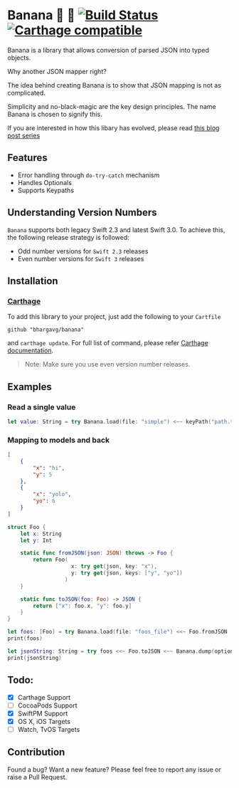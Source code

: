 # Banana 🍌 🐒 [![Build Status](https://travis-ci.org/bhargavg/Banana.svg?branch=master)](https://travis-ci.org/bhargavg/Banana) [![Carthage compatible](https://img.shields.io/badge/Carthage-compatible-4BC51D.svg?style=flat)](https://github.com/Carthage/Carthage)


Banana is a library that allows conversion of parsed JSON into typed objects.

Why another JSON mapper right?

The idea behind creating Banana is to show that JSON mapping is not as complicated.

Simplicity and no-black-magic are the key design principles. The name Banana is chosen to signify this.

If you are interested in how this libary has evolved, please read [this blog post series](http://bhargavg.com/swift/2016/03/29/functional-json-parsing-in-swift.html)

## Features
- Error handling through `do-try-catch` mechanism
- Handles Optionals
- Supports Keypaths

## Understanding Version Numbers
`Banana` supports both legacy Swift 2.3 and latest Swift 3.0. To achieve this, the following release strategy is followed:

* Odd number versions for `Swift 2.3` releases
* Even number versions for `Swift 3` releases

## Installation
### [Carthage](https://github.com/Carthage/Carthage)

To add this library to your project, just add the following to your `Cartfile`

```
github "bhargavg/banana"
```

and `carthage update`. For full list of command, please refer [Carthage documentation](https://github.com/Carthage/Carthage).

> Note: Make sure you use even version number releases.

## Examples

### Read a single value
```swift
let value: String = try Banana.load(file: "simple") <~~ keyPath("path.to.key")
```

### Mapping to models and back
```json
[
    {
        "x": "hi",
        "y": 5
    },
    {
        "x": "yolo",
        "yo": 6
    }
]
```

```swift
struct Foo {
    let x: String
    let y: Int

    static func fromJSON(json: JSON) throws -> Foo {
        return Foo(
                    x: try get(json, key: "x"),
                    y: try get(json, keys: ["y", "yo"])
                  )
    }

    static func toJSON(foo: Foo) -> JSON {
        return ["x": foo.x, "y": foo.y]
    }
}

let foos: [Foo] = try Banana.load(file: "foos_file") <<~ Foo.fromJSON
print(foos)

let jsonString: String = try foos <<~ Foo.toJSON <~~ Banana.dump(options: [.PrettyPrinted]) <~~ Banana.toString(encoding: NSUTF8StringEncoding)
print(jsonString)
```

## Todo:
- [x] Carthage Support
- [ ] CocoaPods Support
- [x] SwiftPM Support
- [x] OS X, iOS Targets
- [ ] Watch, TvOS Targets

## Contribution
Found a bug? Want a new feature? Please feel free to report any issue or raise a Pull Request.
